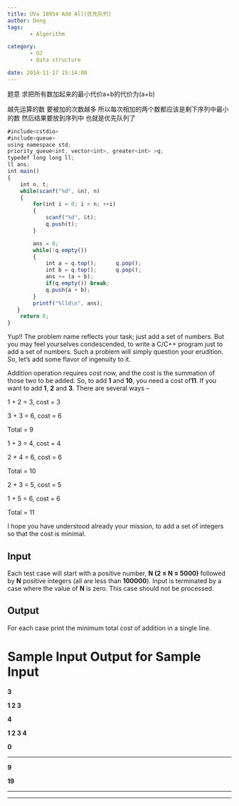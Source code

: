 ```yaml
---
title: UVa 10954 Add All(优先队列)
author: Deng
tags: 
       - Algorithm

category: 
       - OJ
       - Data structure

date: 2014-11-17 15:14:08
---
```

题意 求把所有数加起来的最小代价a+b的代价为(a+b)

越先运算的数 要被加的次数越多 所以每次相加的两个数都应该是剩下序列中最小的数 然后结果要放到序列中 也就是优先队列了

```js 
#include<cstdio>
#include<queue>
using namespace std;
priority_queue<int, vector<int>, greater<int> >q;
typedef long long ll;
ll ans;
int main()
{
    int n, t;
    while(scanf("%d", &n), n)
    {
        for(int i = 0; i < n; ++i)
        {
            scanf("%d", &t);
            q.push(t);
        }

        ans = 0;
        while(!q.empty())
        {
            int a = q.top();      q.pop();
            int b = q.top();      q.pop();
            ans += (a + b);
            if(q.empty()) break;
            q.push(a + b);
        }
        printf("%lld\n", ans);
   }
    return 0;
}
```

Yup!! The problem name reflects your task; just add a set of numbers. But you may feel yourselves condescended, to write a C/C++ program just to add a set of numbers. Such a problem will simply question your erudition. So, let’s add some flavor of ingenuity to it.

Addition operation requires cost now, and the cost is the summation of those two to be added. So, to add **1** and **10**, you need a cost of**11**. If you want to add **1**, **2** and **3**. There are several ways –

1 + 2 = 3, cost = 3

3 + 3 = 6, cost = 6

Total = 9
 
1 + 3 = 4, cost = 4

2 + 4 = 6, cost = 6

Total = 10
 
2 + 3 = 5, cost = 5

1 + 5 = 6, cost = 6

Total = 11

I hope you have understood already your mission, to add a set of integers so that the cost is minimal.

## Input

Each test case will start with a positive number, **N (2 ≤ N ≤ 5000)** followed by **N** positive integers (all are less than **100000**). Input is terminated by a case where the value of **N** is zero. This case should not be processed.

## Output

For each case print the minimum total cost of addition in a single line.

# **Sample Input Output for Sample Input**

**3**

**1 2 3**

**4**

**1 2 3 4**

**0**
**** 
**9**

**19**

****
****